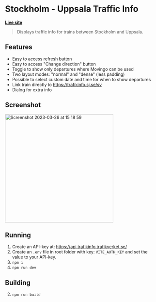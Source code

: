 # Stockholm - Uppsala Traffic Info

**[Live site](https://sthlm-uppsala.vercel.app/)**

> Displays traffic info for trains between Stockholm and Uppsala.

## Features

- Easy to access refresh button
- Easy to access "Change direction" button
- Toggle to show only departures where Movingo can be used
- Two layout modes: "normal" and "dense" (less padding)
- Possible to select custom date and time for when to show departures
- Link train directly to https://trafikinfo.sj.se/sv
- Dialog for extra info

## Screenshot

<img width="357" alt="Screenshot 2023-03-26 at 15 18 59" src="https://user-images.githubusercontent.com/21122051/227778343-b30070d1-cd45-497f-9c65-c26b281c9f5d.png">

## Running

1. Create an API-key at: https://api.trafikinfo.trafikverket.se/
2. Create an `.env` file in root folder with key: `VITE_AUTH_KEY` and set the value to your API-key.
3. `npm i`
5. `npm run dev`

## Building

2. `npm run build`

